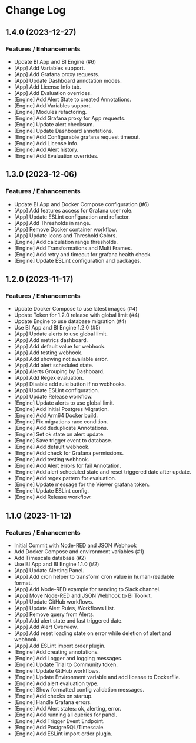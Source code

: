 # Change Log

## 1.4.0 (2023-12-27)

### Features / Enhancements

- Update BI App and BI Engine (#6)
- [App] Add Variables support.
- [App] Add Grafana proxy requests.
- [App] Update Dashboard annotation modes.
- [App] Add License Info tab.
- [App] Add Evaluation overrides.
- [Engine] Add Alert State to created Annotations.
- [Engine] Add Variables support.
- [Engine] Modules refactoring.
- [Engine] Add Grafana proxy for App requests.
- [Engine] Update alert checksum.
- [Engine] Update Dashboard annotations.
- [Engine] Add Configurable grafana request timeout.
- [Engine] Add License Info.
- [Engine] Add Alert history.
- [Engine] Add Evaluation overrides.

## 1.3.0 (2023-12-06)

### Features / Enhancements

- Update BI App and Docker Compose configuration (#6)
- [App] Add features access for Grafana user role.
- [App] Update ESLint configuration and refactor.
- [App] Add Thresholds in range.
- [App] Remove Docker container workflow.
- [App] Update Icons and Threshold Colors.
- [Engine] Add calculation range thresholds.
- [Engine] Add Transformations and Multi Frames.
- [Engine] Add retry and timeout for grafana health check.
- [Engine] Update ESLint configuration and packages.

## 1.2.0 (2023-11-17)

### Features / Enhancements

- Update Docker Compose to use latest images (#4)
- Update Token for 1.2.0 release with global limit (#4)
- Update Engine to use database migration (#4)
- Use BI App and BI Engine 1.2.0 (#5)
- [App] Update alerts to use global limit.
- [App] Add metrics dashboard.
- [App] Add default value for webhook.
- [App] Add testing webhook.
- [App] Add showing not available error.
- [App] Add alert scheduled state.
- [App] Alerts Grouping by Dashboard.
- [App] Add Regex evaluation.
- [App] Disable add rule button if no webhooks.
- [App] Update ESLint configuration.
- [App] Update Release workflow.
- [Engine] Update alerts to use global limit.
- [Engine] Add initial Postgres Migration.
- [Engine] Add Arm64 Docker build.
- [Engine] Fix migrations race condition.
- [Engine] Add deduplicate Annotations.
- [Engine] Set ok state on alert update.
- [Engine] Save trigger event to database.
- [Engine] Add default webhook.
- [Engine] Add check for Grafana permissions.
- [Engine] Add testing webhook.
- [Engine] Add Alert errors for fail Annotation.
- [Engine] Add alert scheduled state and reset triggered date after update.
- [Engine] Add regex pattern for evaluation.
- [Engine] Update message for the Viewer grafana token.
- [Engine] Update ESLint config.
- [Engine] Add Release workflow.

## 1.1.0 (2023-11-12)

### Features / Enhancements

- Initial Commit with Node-RED and JSON Webhook
- Add Docker Compose and environment variables (#1)
- Add Timescale database (#2)
- Use BI App and BI Engine 1.1.0 (#2)
- [App] Update Alerting Panel.
- [App] Add cron helper to transform cron value in human-readable format.
- [App] Add Node-RED example for sending to Slack channel.
- [App] Move Node-RED and JSON Webhook to BI Toolkit.
- [App] Update GitHub workflows.
- [App] Update Alert Rules, Workflows List.
- [App] Remove query from Alerts.
- [App] Add alert state and last triggered date.
- [App] Add Alert Overview.
- [App] Add reset loading state on error while deletion of alert and webhook.
- [App] Add ESLint import order plugin.
- [Engine] Add creating annotations.
- [Engine] Add Logger and logging messages.
- [Engine] Update Trial to Community token.
- [Engine] Update GitHub workflows.
- [Engine] Update Environment variable and add license to Dockerfile.
- [Engine] Add alert evaluation type.
- [Engine] Show formatted config validation messages.
- [Engine] Add checks on startup.
- [Engine] Handle Grafana errors.
- [Engine] Add Alert states: ok, alerting, error.
- [Engine] Add running all queries for panel.
- [Engine] Add Trigger Event Endpoint.
- [Engine] Add PostgreSQL/Timescale.
- [Engine] Add ESLint import order plugin.

